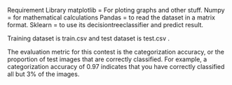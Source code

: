 Requirement Library 
 matplotlib   = For ploting graphs and other stuff.
 Numpy    = for mathematical calculations
 Pandas = to read the dataset in a matrix format.
 Sklearn = to use its decisiontreeclassifier and predict result.
 
Training dataset is train.csv and test dataset is test.csv .

The evaluation metric for this contest is the categorization accuracy, or the proportion of test images that are correctly classified. For example, a categorization accuracy of 0.97 indicates that you have correctly classified all but 3% of the images.
